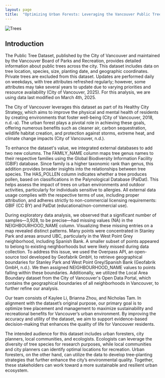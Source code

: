 ```yaml
---
layout: page
title:  "Optimizing Urban Forests: Leveraging the Vancouver Public Tree Dataset for Sustainability and Recreation"
---
```

![Trees](https://images.unsplash.com/photo-1515884045391-a9e471f4d36f?q=80&w=1457&auto=format&fit=crop&ixlib=rb-4.0.3&ixid=M3wxMjA3fDB8MHxwaG90by1wYWdlfHx8fGVufDB8fHx8fA%3D%3D)

## Introduction

The Public Tree Dataset, published by the City of Vancouver and maintained by the Vancouver Board of Parks and Recreation, provides detailed information about public trees across the city. This dataset includes data on tree location, species, size, planting date, and geographic coordinates. Private trees are excluded from this dataset. Updates are performed daily on weekdays, with tree attributes refreshed regularly; however, some attributes may take several years to update due to varying priorities and resource availability (City of Vancouver, 2025). For this analysis, we are using data last modified on March 4th, 2025.

The City of Vancouver leverages this dataset as part of its Healthy City Strategy, which aims to improve the physical and mental health of residents by creating environments that foster well-being (City of Vancouver, 2018, n.d.-a). The urban forest plays a pivotal role in achieving these goals, offering numerous benefits such as cleaner air, carbon sequestration, wildlife habitat creation, and protection against storms, extreme heat, and climate change impacts (City of Vancouver, n.d.).

To enhance the dataset's value, we integrated external databases to add two new columns. The FAMILY_NAME column maps tree genus names to their respective families using the Global Biodiversity Information Facility (GBIF) database. Since family is a higher taxonomic rank than genus, this addition provides broader insights into the relationships between tree species. The HAS_POLLEN column indicates whether a tree produces pollen, based on classifications in the Palynological Database (PalDat). This helps assess the impact of trees on urban environments and outdoor activities, particularly for individuals sensitive to allergies. All external data usage complies with the respective terms of use, including proper attribution, and adheres strictly to non-commercial licensing requirements: GBIF (CC BY) and PalDat (educational/non-commercial use).

During exploratory data analysis, we observed that a significant number of samples—3,928, to be precise—had missing values (NA) in the NEIGHBOURHOOD_NAME column. Visualizing these missing entries on a map revealed distinct patterns. Many points were concentrated in Stanley Park and areas around UBC, particularly in the West Point Grey neighborhood, including Spanish Bank. A smaller subset of points appeared to belong to existing neighborhoods but were likely missed during data collection. To address this issue, we used the Overpass API, an open-source tool developed by Geofabrik GmbH, to retrieve geographical boundaries for Stanley Park and West Point Grey/Spanish Bank (Geofabrik GmbH, n.d.). We then assigned NEIGHBOURHOOD_NAME values to points falling within these boundaries. Additionally, we utilized the Local Area Boundary dataset from the City of Vancouver's Open Data Portal, which contains the geographical boundaries of all neighborhoods in Vancouver, to further refine our analysis.

Our team consists of Kaylee Li, Brianna Zhou, and Nicholas Tam. In alignment with the dataset’s original purpose, our primary goal is to optimize tree placement and management to maximize sustainability and recreational benefits for Vancouver’s urban environment. By improving the accuracy and utility of the dataset, we aim to support evidence-based decision-making that enhances the quality of life for Vancouver residents.

The intended audience for this dataset includes urban foresters, city planners, local communities, and ecologists. Ecologists can leverage the diversity of tree species for research purposes, while local communities and city planners can identify optimal locations for recreation. Urban foresters, on the other hand, can utilize the data to develop tree-planting strategies that further enhance the city’s environmental quality. Together, these stakeholders can work toward a more sustainable and resilient urban ecosystem.
